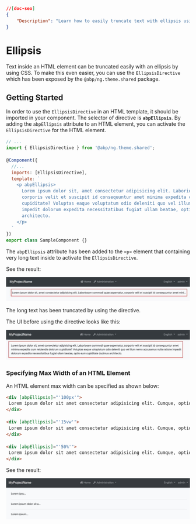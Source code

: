 ```json
//[doc-seo]
{
    "Description": "Learn how to easily truncate text with ellipsis using the `EllipsisDirective` in ABP Framework, enhancing your Angular templates effortlessly."
}
```

# Ellipsis

Text inside an HTML element can be truncated easily with an ellipsis by using CSS. To make this even easier, you can use the `EllipsisDirective` which has been exposed by the `@abp/ng.theme.shared` package.


## Getting Started

In order to use the `EllipsisDirective` in an HTML template, it should be imported in your component. The selector of directive is **`abpEllipsis`**. By adding the `abpEllipsis` attribute to an HTML element, you can activate the `EllipsisDirective` for the HTML element.

```js
// ...
import { EllipsisDirective } from '@abp/ng.theme.shared';

@Component({
  //...
  imports: [EllipsisDirective],
  template: `
    <p abpEllipsis>
      Lorem ipsum dolor sit, amet consectetur adipisicing elit. Laboriosam commodi quae aspernatur,
      corporis velit et suscipit id consequuntur amet minima expedita cum reiciendis dolorum
      cupiditate? Voluptas eaque voluptatum odio deleniti quo vel illum nemo accusamus nulla ratione
      impedit dolorum expedita necessitatibus fugiat ullam beatae, optio eum cupiditate ducimus
      architecto.
    </p>
  `
})
export class SampleComponent {}
```

The `abpEllipsis` attribute has been added to the `<p>` element that containing very long text inside to activate the `EllipsisDirective`.

See the result:

![Ellipsis directive result](./images/ellipsis-directive-result1.jpg)

The long text has been truncated by using the directive.

The UI before using the directive looks like this:

![Before using the EllipsisDirective](./images/ellipsis-directive-before.jpg)

### Specifying Max Width of an HTML Element

An HTML element max width can be specified as shown below:

```html
<div [abpEllipsis]="'100px'">
 Lorem ipsum dolor sit amet consectetur adipisicing elit. Cumque, optio!
</div>

<div [abpEllipsis]="'15vw'">
 Lorem ipsum dolor sit amet consectetur adipisicing elit. Cumque, optio!
</div>

<div [abpEllipsis]="'50%'">
 Lorem ipsum dolor sit amet consectetur adipisicing elit. Cumque, optio!
</div>
```

See the result:

![Ellipsis directive result 2](./images/ellipsis-directive-result2.jpg)